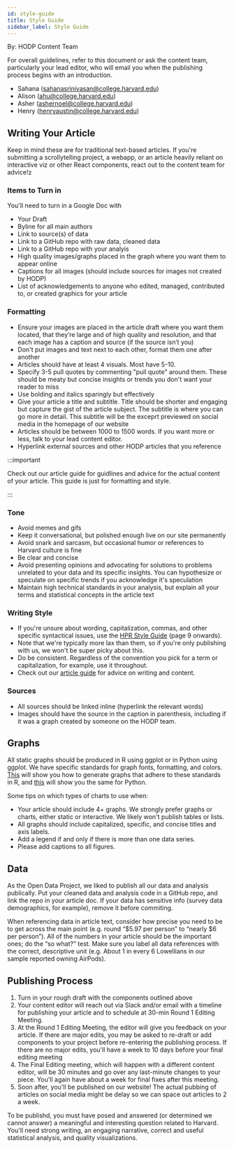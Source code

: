 ```yaml
---
id: style-guide
title: Style Guide
sidebar_label: Style Guide
---
```


By: HODP Content Team

For overall guidelines, refer to this document or ask the content team, particularly your lead editor, who will email you when the publishing process begins with an introduction.
- Sahana (sahanasrinivasan@college.harvard.edu)
- Alison (ahu@college.harvard.edu)
- Asher (ashernoel@college.harvard.edu)
- Henry (henryaustin@college.harvard.edu)

## Writing Your Article

Keep in mind these are for traditional text-based articles. If you're submitting a scrollytelling project, a webapp, or an article heavily reliant on interactive viz or other React components, react out to the content team for advice!z

### Items to Turn in
You'll need to turn in a Google Doc with
- Your Draft
- Byline for all main authors
- Link to source(s) of data
- Link to a GitHub repo with raw data, cleaned data
- Link to a GitHub repo with your analyis
- High quality images/graphs placed in the graph where you want them to appear online
- Captions for all images (should include sources for images not created by HODP)
- List of acknowledgements to anyone who edited, managed, contributed to, or created graphics for your article

### Formatting
- Ensure your images are placed in the article draft where you want them located, that they’re large and of high quality and resolution, and that each image has a caption and source (if the source isn’t you)
- Don't put images and text next to each other, format them one after another
- Articles should have at least 4 visuals. Most have 5-10. 
- Specify 3-5 pull quotes by commenting "pull quote" around them. These should be meaty but concise insights or trends you don't want your reader to miss
- Use bolding and italics sparingly but effectively
- Give your article a title and subtitle. Title should be shorter and engaging but capture the gist of the article subject. The subtitle is where you can go more in detail. This subtitle will be the exceprt previewed on social media in the homepage of our website
- Articles should be between 1000 to 1500 words. If you want more or less, talk to your lead content editor.
- Hyperlink external sources and other HODP articles that you reference

:::important

Check out our article guide for guidlines and advice for the actual content of your article. This guide is just for formatting and style.

:::


### Tone

- Avoid memes and gifs
- Keep it conversational, but polished enough live on our site permanently
- Avoid snark and sarcasm, but occasional humor or references to Harvard culture is fine
- Be clear and concise
- Avoid presenting opinions and advocating for solutions to problems unrelated to your data and its specific insights. You can hypothesize or speculate on specific trends if you acknowledge it's speculation
- Maintain high technical standards in your analysis, but explain all your terms and statistical concepts in the article text

### Writing Style
- If you're unsure about wording, capitalization, commas, and other specific syntactical issues, use the [HPR Style Guide](https://drive.google.com/file/d/1FJ6JPzho5S6Le1MnbU9nydJEJ6L-9glC/view?usp=sharing) (page 9 onwards). 
- Note that we're typically more lax than them, so if you're only publishing with us, we won't be super picky about this.
- Do be consistent. Regardless of the convention you pick for a term or capitalization, for example, use it throughout.
- Check out our [article guide](https://docs.hodp.org/docs/article-guide) for advice on writing and content.

### Sources
- All sources should be linked inline (hyperlink the relevant words)
- Images should have the source in the caption in parenthesis, including if it was a graph created by someone on the HODP team. 


## Graphs
All static graphs should be produced in R using ggplot or in Python using ggplot. We have specific standards for graph fonts, formatting, and colors. [This](https://github.com/HarvardOpenData/HODP-StyleGuide) will show you how to generate graphs that adhere to these standards in R, and [this](https://deepnote.com/project/b78569dd-8fe2-4351-b551-2db935360f0c#%2Fnotebook.ipynb) will show you the same for Python.


Some tips on which types of charts to use when:
- Your article should include 4+ graphs. We strongly prefer graphs or charts, either static or interactive. We likely won't publish tables or lists.
- All graphs should include capitalized, specific, and concise titles and axis labels.
- Add a legend if and only if there is more than one data series.
- Please add captions to all figures.

## Data
As the Open Data Project, we liked to publish all our data and analysis publically. Put your cleaned data and analysis code in a GitHub repo, and link the repo in your article doc. If your data has sensitive info (survey data demographics, for example), remove it before commiting.

When referencing data in article text, consider how precise you need to be to get across the main point (e.g. round “$5.97 per person” to “nearly $6 per person”). All of the numbers in your article should be the important ones; do the “so what?” test. Make sure you label all data references with the correct, descriptive unit (e.g. About 1 in every 6 Lowellians in our sample reported owning AirPods). 


## Publishing Process
1. Turn in your rough draft with the components outlined above
2. Your content editor will reach out via Slack and/or email with a timeline for publishing your article and to schedule at 30-min Round 1 Editing Meeting.
3. At the Round 1 Editing Meeting, the editor will give you feedback on your article. If there are major edits, you may be asked to re-draft or add components to your project before re-entering the publishing process. If there are no major edits, you'll have a week to 10 days before your final editing meeting
4. The Final Editing meeting, which will happen with a different content editor, will be 30 minutes and go over any last-minute changes to your piece. You'll again have about a week for final fixes after this meeting.
5. Soon after, you'll be published on our website! The actual pubbing of articles on social media might be delay so we can space out articles to 2 a week.

To be publishd, you must have posed and answered (or determined we cannot answer) a meaningful and interesting question related to Harvard. You'll need strong writing, an engaging narrative, correct and useful statistical analysis, and quality visualizations. 
